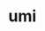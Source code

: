 <!--
 * @Author: YangLiwei
 * @Date: 2022-08-22 10:30:48
 * @LastEditTime: 2022-08-22 10:30:52
 * @LastEditors: YangLiwei
 * @FilePath: \vitepress-starter\docs\front\react\umi.md
 * @Description: 
-->
# umi